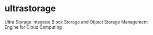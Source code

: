 # ultrastorage
Ultra Storage integrate Block Storage and Object Storage Management Engine for Cloud Computing
